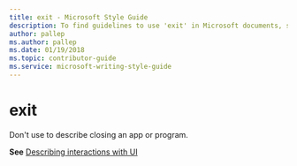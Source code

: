 ```yaml
---
title: exit - Microsoft Style Guide
description: To find guidelines to use 'exit' in Microsoft documents, see 'Describing interactions with UI.'
author: pallep
ms.author: pallep
ms.date: 01/19/2018
ms.topic: contributor-guide
ms.service: microsoft-writing-style-guide
---
```


# exit

Don't use to describe closing an app or program.

**See** [Describing interactions with UI](~/procedures-instructions/describing-interactions-with-ui.md)
